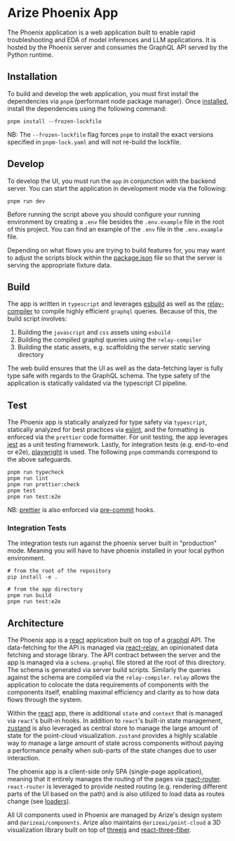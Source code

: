 # Arize Phoenix App

The Phoenix application is a web application built to enable rapid troubleshooting and EDA of model inferences and LLM applications. It is hosted by the Phoenix server and consumes the GraphQL API served by the Python runtime.

## Installation

To build and develop the web application, you must first install the dependencies via `pnpm` (performant node package manager). Once [installed](https://pnpm.io/installation), install the dependencies using the following command:

```shell
pnpm install --frozen-lockfile
```

NB: The `--frozen-lockfile` flag forces `pnpm` to install the exact versions specified in `pnpm-lock.yaml` and will not re-build the lockfile.

## Develop

To develop the UI, you must run the `app` in conjunction with the backend server. You can start the application in development mode via the following:

```
pnpm run dev
```

Before running the script above you should configure your running environment by creating a `.env` file besides the `.env.example` file in the root of this project. You can find an example of the `.env` file in the `.env.example` file.

Depending on what flows you are trying to build features for, you may want to adjust the scripts block within the [package.json](./package.json) file so that the server is serving the appropriate fixture data.

## Build

The app is written in `typescript` and leverages [esbuild](https://esbuild.github.io/) as well as the [relay-compiler](https://relay.dev/docs/guides/compiler/) to compile highly efficient `graphql` queries. Because of this, the build script involves:

1. Building the `javascript` and `css` assets using `esbuild`
2. Building the compiled graphql queries using the `relay-compiler`
3. Building the static assets, e.g. scaffolding the server static serving directory

The web build ensures that the UI as well as the data-fetching layer is fully type safe with regards to the GraphQL schema. The type safety of the application is statically validated via the typescript CI pipeline.

## Test

The Phoenix app is statically analyzed for type safety via `typescript`, statically analyzed for best practices via [eslint](https://eslint.org/), and the formatting is enforced via the `prettier` code formatter. For unit testing, the app leverages [jest](https://jestjs.io/) as a unit testing framework. Lastly, for integration tests (e.g. end-to-end or e2e), [playwright](playwright.dev) is used. The following `pnpm` commands correspond to the above safeguards.

```shell
pnpm run typecheck
pnpm run lint
pnpm run prettier:check
pnpm test
pnpm run test:e2e
```

NB: [prettier](https://prettier.io/) is also enforced via [pre-commit](https://pre-commit.com/) hooks.

### Integration Tests

The integration tests run against the phoenix server built in "production" mode. Meaning you will have to have phoenix installed in your local python environment.

```shell
# from the root of the repository
pip install -e .

# from the app directory
pnpm run build
pnpm run test:e2e
```

## Architecture

The Phoenix app is a [react](https://react.dev) application built on top of a [graphql](https://graphql.org) API. The data-fetching for the API is managed via [react-relay](https://relay.dev/), an opinionated data fetching and storage library. The API contract between the server and the app is managed via a `schema.graphql` file stored at the root of this directory. The schema is generated via server build scripts. Similarly the queries against the schema are compiled via the `relay-compiler`. `relay` allows the application to colocate the data requirements of components with the components itself, enabling maximal efficiency and clarity as to how data flows through the system.

Within the [react](https://react.dev) app, there is additional `state` and `context` that is managed via `react`'s built-in hooks. In addition to `react`'s built-in state management, [zustand](https://github.com/pmndrs/zustand) is also leveraged as central store to manage the large amount of state for the point-cloud visualization. `zustand` provides a highly scalable way to manage a large amount of state across components without paying a performance penalty when sub-parts of the state changes due to user interaction.

The phoenix app is a client-side only SPA (single-page application), meaning that it entirely manages the routing of the pages via [react-router](https://reactrouter.com/en/main). `react-router` is leveraged to provide nested routing (e.g. rendering different parts of the UI based on the path) and is also utilized to load data as routes change (see [loaders](https://reactrouter.com/en/main/route/loader)).

All UI components used in Phoenix are managed by Arize's design system and `@arizeai/components`. Arize also maintains `@arizeai/point-cloud` a 3D visualization library built on top of [threejs](https://threejs.org/) and [react-three-fiber](https://docs.pmnd.rs/react-three-fiber/getting-started/introduction).
